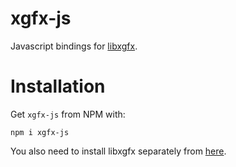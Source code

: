 # xgfx-js
Javascript bindings for [libxgfx](https://github.com/thecoder08/xgfx).

# Installation
Get `xgfx-js` from NPM with:
```
npm i xgfx-js
```
You also need to install libxgfx separately from [here](https://github.com/thecoder08/xgfx/releases).